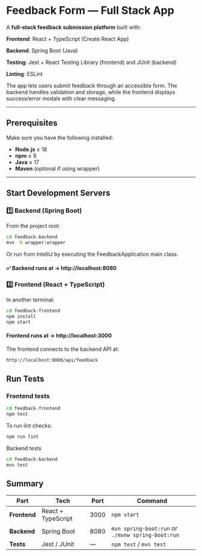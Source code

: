 # Feedback Form — Full Stack App

A **full-stack feedback submission platform** built with:

 **Frontend**: React + TypeScript (Create React App)

 **Backend**: Spring Boot (Java)

 **Testing**: Jest + React Testing Library (frontend) and JUnit (backend)

 **Linting**: ESLint

The app lets users submit feedback through an accessible form. The backend handles validation and storage, while the frontend displays success/error modals with clear messaging.

---

## Prerequisites

Make sure you have the following installed:
- **Node.js** ≥ 18
- **npm** ≥ 9
- **Java** ≥ 17
- **Maven** (optional if using wrapper)

---

## Start Development Servers

### **1️⃣ Backend (Spring Boot)**

From the project root:

```bash
cd feedback-backend
mvn -N wrapper:wrapper
```
Or run from IntelliJ by executing the FeedbackApplication main class.

#### ✅ Backend runs at → http://localhost:8080


### **2️⃣ Frontend (React + TypeScript)**

In another terminal:

```bash
cd feedback-frontend
npm install
npm start
```

#### Frontend runs at → http://localhost:3000


The frontend connects to the backend API at:
```bash
http://localhost:8080/api/feedback
```

## **Run Tests**
### Frontend tests
```bash
cd feedback-frontend
npm test
```

To run lint checks:
```bash
npm run lint
```

Backend tests
```bash
cd feedback-backend
mvn test
```

## Summary

| Part | Tech | Port | Command |
|------|------|------|----------|
| **Frontend** | React + TypeScript | 3000 | `npm start` |
| **Backend** | Spring Boot | 8080 | `mvn spring-boot:run` or `./mvnw spring-boot:run` |
| **Tests** | Jest / JUnit | — | `npm test` / `mvn test` |


